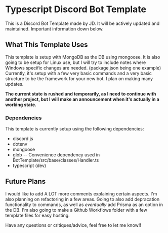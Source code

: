 # Typescript Discord Bot Template

This is a Discord Bot Template made by JD.
It will be actively updated and maintained.
Important information down below.

## What This Template Uses

This template is setup with MongoDB as the DB using mongoose.
It is also going to be setup for Linux use, but I will try to include notes where Windows specific changes are needed. (package.json being one example)
Currently, it's setup with a few very basic commands and a very basic structure to be the framework for your new bot. I plan on making many updates.

**The current state is rushed and temporarily, as I need to continue with another project, but I will make an announcement when it's actually in a working state.**

### Dependencies

This template is currently setup using the following dependencies:
- discord.js
- dotenv
- mongoose
- glob
-- Convenience dependency used in BotTemplate/src/base/classes/Handler.ts
- typescript (dev)

## Future Plans

I would like to add A LOT more comments explaining certain aspects.
I'm also planning on refactoring in a few areas.
Going to also add depracation functionality to commands, as well as *eventually* add Prisma as an option in the DB.
I'm also going to make a Github Workflows folder with a few template files for easy hosting.

Have any questions or critiques/advice, feel free to let me know!!
